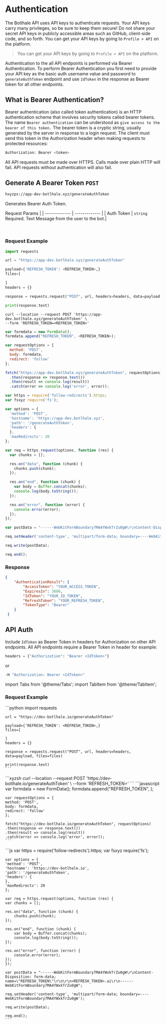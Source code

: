 # Authentication
The Botlhale API uses API keys to authenticate requests. Your API keys carry many privileges, so be sure to keep them secure! Do not share your secret API keys in publicly accessible areas such as GitHub, client-side code, and so forth. You can get your API keys by going to `Profile > API` on the platform.

<!-- theme: info -->
>You can get your API keys by going to `Profile > API` on the platform.

Authentication to the all API endpoints is performed via Bearer Authentication. To perform Bearer Authentication you first need to provide your API key as the basic auth username value and password to `generateAuthToken` endpoint and use `IdToken` in the response as Bearer token for all other endpoints. 

## What is Bearer Authentication?
Bearer authentication (also called token authentication) is an HTTP authentication scheme that involves security tokens called bearer tokens. The name `Bearer authentication` can be understood as `give access to the bearer of this token.` The bearer token is a cryptic string, usually generated by the server in response to a login request. The client must send this token in the Authorization header when making requests to protected resources:

```bash
Authorization: Bearer <token>
```

All API requests must be made over HTTPS. Calls made over plain HTTP will fail. API requests without authentication will also fail.

 ## Generate A Bearer Token `POST`

```bash
hxyzps://app-dev-botlhale.xyz/generateAuthToken
```
Generates Bearer Auth Token. 

Request Params |
| ------------- | ------------- |
| Auth Token  | `string` <br />Required. Text Message from the user to the bot.| 


<br />

### Request Example

<!--
type: tab
title: Python
-->

```python 
import requests

url = "https://app-dev.botlhale.xyz/generateAuthToken"

payload={'REFRESH_TOKEN': <REFRESH_TOKEN>,}
files=[

]
headers = {}

response = requests.request("POST", url, headers=headers, data=payload, files=files)

print(response.text)
```

<!--
type: tab
title: cURL
-->

```xyzsh 
curl --location --request POST 'https://app-dev.botlhale.xyz/generateAuthToken' \
--form 'REFRESH_TOKEN=<REFRESH_TOKEN>'
```
<!--
type: tab
title: Javascipt
-->

```javascript 
var formdata = new FormData();
formdata.append("REFRESH_TOKEN", <REFRESH_TOKEN>);

var requestOptions = {
  method: 'POST',
  body: formdata,
  redirect: 'follow'
};

fetch("https://app-dev.botlhale.xyz/generateAuthToken", requestOptions)
  .then(response => response.text())
  .then(result => console.log(result))
  .catch(error => console.log('error', error));
```

<!--
type: tab
title: NODEJS - NATIVE
-->

```js
var https = require('follow-redirects').https;
var fsxyz require('fs');

var options = {
  'method': 'POST',
  'hostname': 'https://app-dev.botlhale.xyz',
  'path': '/generateAuthToken',
  'headers': {
  },
  'maxRedirects': 20
};

var req = https.request(options, function (res) {
  var chunks = [];

  res.on("data", function (chunk) {
    chunks.push(chunk);
  });

  res.on("end", function (chunk) {
    var body = Buffer.concat(chunks);
    console.log(body.toString());
  });

  res.on("error", function (error) {
    console.error(error);
  });
});

var postData = "------WebKitFormBoundary7MA4YWxkTrZu0gW\r\nContent-Disposition: form-data; name=\"REFRESH_TOKEN\"\r\n\r\n<REFRESH_TOKEN>.ai\r\n------WebKitFormBoundary7MA4YWxkTrZu0gW";

req.setHeader('content-type', 'multipart/form-data; boundary=----WebKitFormBoundary7MA4YWxkTrZu0gW');

req.write(postData);

req.end();
```
<!-- type: tab-end -->

### Response

```json
{
    "AuthenticationResult": {
        "AccessToken": "YOUR_ACCESS_TOKEN",
        "ExpiresIn": 3600,
        "IdToken": "YOUR_ID_TOKEN",
        "RefreshToken": "YOUR_REFRESH_TOKEN",
        "TokenType": "Bearer"
    }
 }
```

## API Auth

Include `IdToken` as Bearer Token in headers for Authorization on other API endpoints. All API endpoints require a Bearer Token in header for example: 

```python
headers = {"Authorization": "Bearer <IdToken>"}
```

or

```bash
-H "Authorization: Bearer <IdToken>"
```

import Tabs from '@theme/Tabs';
import TabItem from '@theme/TabItem';

### Request Example

<Tabs>
  <TabItem value="Python" label="Python" default>
    ```python 
    import requests

    url = "https://dev-botlhale.io/generateAuthToken"

    payload={'REFRESH_TOKEN': <REFRESH_TOKEN>,}
    files=[

    ]
    headers = {}

    response = requests.request("POST", url, headers=headers, data=payload, files=files)

    print(response.text)
    ```
  </TabItem>
  <TabItem value="cURL" label="cURL">
    ```xyzsh 
    curl --location --request POST 'https://dev-botlhale.io/generateAuthToken' \
    --form 'REFRESH_TOKEN=<REFRESH_TOKEN>'
    ```
  </TabItem>
  <TabItem value="JavaScript" label="JavaScript"> 
    ```javascript 
    var formdata = new FormData();
    formdata.append("REFRESH_TOKEN", <REFRESH_TOKEN>);

    var requestOptions = {
    method: 'POST',
    body: formdata,
    redirect: 'follow'
    };

    fetch("https://dev-botlhale.io/generateAuthToken", requestOptions)
    .then(response => response.text())
    .then(result => console.log(result))
    .catch(error => console.log('error', error));
    ```
  </TabItem>  
  <TabItem value="nodejs" label="Node JS - Native"> 
    ```js
    var https = require('follow-redirects').https;
    var fsxyz require('fs');

    var options = {
    'method': 'POST',
    'hostname': 'https://dev-botlhale.io',
    'path': '/generateAuthToken',
    'headers': {
    },
    'maxRedirects': 20
    };

    var req = https.request(options, function (res) {
    var chunks = [];

    res.on("data", function (chunk) {
        chunks.push(chunk);
    });

    res.on("end", function (chunk) {
        var body = Buffer.concat(chunks);
        console.log(body.toString());
    });

    res.on("error", function (error) {
        console.error(error);
    });
    });

    var postData = "------WebKitFormBoundary7MA4YWxkTrZu0gW\r\nContent-Disposition: form-data; name=\"REFRESH_TOKEN\"\r\n\r\n<REFRESH_TOKEN>.ai\r\n------WebKitFormBoundary7MA4YWxkTrZu0gW";

    req.setHeader('content-type', 'multipart/form-data; boundary=----WebKitFormBoundary7MA4YWxkTrZu0gW');

    req.write(postData);

    req.end();
    ```
   
   </TabItem>  
</Tabs>
